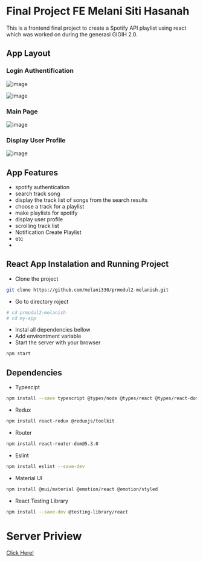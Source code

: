 # Final Project FE Melani Siti Hasanah
This is a frontend final project to create a Spotify API playlist using react which was worked on during the generasi GIGIH 2.0.

## App Layout

### Login Authentification

![image](https://user-images.githubusercontent.com/72775473/164731107-329cf7f4-c7bd-4e3f-a967-46a5ae46b899.png)

![image](https://user-images.githubusercontent.com/72775473/164738697-2e68b699-d92c-4617-a269-69e25b206b8c.png)

### Main Page

![image](https://user-images.githubusercontent.com/72775473/164731700-e53ce3b0-9eca-4286-b1c7-268fca2b9157.png)

### Display User Profile

![image](https://user-images.githubusercontent.com/72775473/164736403-5f62ed9d-c85f-4889-9413-bb2bed04b9da.png)

## App Features
* spotify authentication
* search track song
* display the track list of songs from the search results
* choose a track for a playlist
* make playlists for spotify
* display user profile
* scrolling track list
* Notification Create Playlist
* etc
* 
## React App Instalation and Running Project
* Clone the project
```bash
git clone https://github.com/melani330/prmodul2-melanish.git
```
* Go to directory roject
```bash
# cd prmodul2-melanish
# cd my-app
```
* Instal all dependencies bellow
* Add environtment variable
* Start the server with your browser
```bash
npm start
```
## Dependencies
* Typescipt
```bash
npm install --save typescript @types/node @types/react @types/react-dom @types/jest
```
* Redux
```bash
npm install react-redux @reduxjs/toolkit
```
* Router
```bash
npm install react-router-dom@5.3.0
```
* Eslint
```bash
npm install eslint --save-dev
```
* Material UI
```bash
npm install @mui/material @emotion/react @emotion/styled
```
* React Testing Library
```bash
npm install --save-dev @testing-library/react
```
# Server Priview
[Click Here!](http://192.168.43.137:3000)
